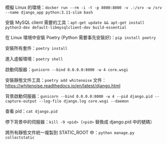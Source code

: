 模擬 Linux 的環境：`docker run --rm -i -t -p 8000:8000 -v .:/srv -w /srv --name django_app python:3.11-slim bash`

安裝 MySQL client 需要的工具：`apt-get update && apt-get install python3-dev default-libmysqlclient-dev build-essential`

在 Linux 環境中安裝 Poetry (Python 需要事先安裝好)：`pip install poetry`

安裝所有套件：`poetry install`

進入虛擬環境：`poetry shell`

啟動伺服器：`gunicorn --bind 0.0.0.0:8000 -w 4 core.wsgi`

安裝靜態文件工具：`poetry add whitenoise`
文件：https://whitenoise.readthedocs.io/en/latest/django.html

背景啟動伺服器：`gunicorn --bind 0.0.0.0:8000 -w 4 --pid django.pid --capture-output --log-file django.log core.wsgi --daemon`

查看 pid：`cat django.pid`

停下背景中的伺服器：`kill -9 <pid>`（`<pid>` 替換成 django.pid 中的號碼）

將所有靜態文件統一複製到 STATIC_ROOT 中：`python manage.py collectstatic`